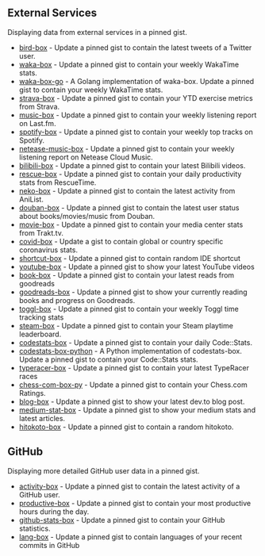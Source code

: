 External Services
-----------------

Displaying data from external services in a pinned gist.

-   [bird-box](https://github.com/matchai/bird-box) - Update a pinned gist to contain the latest tweets of a Twitter user.
-   [waka-box](https://github.com/matchai/waka-box) - Update a pinned gist to contain your weekly WakaTime stats.
-   [waka-box-go](https://github.com/YouEclipse/waka-box-go) - A Golang implementation of waka-box. Update a pinned gist to contain your weekly WakaTime stats.
-   [strava-box](https://github.com/JohnPhamous/strava-box) - Update a pinned gist to contain your YTD exercise metrics from Strava.
-   [music-box](https://github.com/jacc/music-box) - Update a pinned gist to contain your weekly listening report on Last.fm.
-   [spotify-box](https://github.com/izayl/spotify-box) - Update a pinned gist to contain your weekly top tracks on Spotify.
-   [netease-music-box](https://github.com/Leecason/netease-music-box) - Update a pinned gist to contain your weekly listening report on Netease Cloud Music.
-   [bilibili-box](https://github.com/KeJunMao/bilibili-box) - Update a pinned gist to contain your latest Bilibili videos.
-   [rescue-box](https://github.com/joshghent/rescue-box) - Update a pinned gist to contain your daily productivity stats from RescueTime.
-   [neko-box](https://github.com/RangerDigital/neko-box) - Update a pinned gist to contain the latest activity from AniList.
-   [douban-box](https://github.com/CodeDaraW/douban-box) - Update a pinned gist to contain the latest user status about books/movies/music from Douban.
-   [movie-box](https://github.com/LuisAlejandro/movie-box) - Update a pinned gist to contain your media center stats from Trakt.tv.
-   [covid-box](https://github.com/puf17640/covid-box) - Update a gist to contain global or country specific coronavirus stats.
-   [shortcut-box](https://github.com/artemnovichkov/shortcut-box) - Update a pinned gist to contain random IDE shortcut
-   [youtube-box](https://github.com/SinaKhalili/youtube-box) - Update a pinned gist to show your latest YouTube videos
-   [book-box](https://github.com/amorriscode/book-box) - Update a pinned gist to contain your latest reads from goodreads
-   [goodreads-box](https://github.com/mdluo/goodreads-box) - Update a pinned gist to show your currently reading books and progress on Goodreads.
-   [toggl-box](https://github.com/tobimori/toggl-box) - Update a pinned gist to contain your weekly Toggl time tracking stats
-   [steam-box](https://github.com/YouEclipse/steam-box) - Update a pinned gist to contain your Steam playtime leaderboard.
-   [codestats-box](https://github.com/Ancientwood/codestats-box) - Update a pinned gist to contain your daily Code::Stats.
-   [codestats-box-python](https://github.com/aksh1618/codestats-box-python) - A Python implementation of codestats-box. Update a pinned gist to contain your Code::Stats stats.
-   [typeracer-box](https://github.com/tobimori/typeracer-box) - Update a pinned gist to contain your latest TypeRacer races
-   [chess-com-box-py](https://github.com/sciencepal/chess-com-box-py) - Update a pinned gist to contain your Chess.com Ratings.
-   [blog-box](https://github.com/Aveek-Saha/blog-box) - Update a pinned gist to show your latest dev.to blog post.
-   [medium-stat-box](https://github.com/kylemocode/medium-stat-box) - Update a pinned gist to show your medium stats and latest articles.
-   [hitokoto-box](https://github.com/greenhandatsjtu/hitokoto-box) - Update a pinned gist to contain a random hitokoto.

GitHub
------

Displaying more detailed GitHub user data in a pinned gist.

-   [activity-box](https://github.com/JasonEtco/activity-box) - Update a pinned gist to contain the latest activity of a GitHub user.
-   [productive-box](https://github.com/maxam2017/productive-box) - Update a pinned gist to contain your most productive hours during the day.
-   [github-stats-box](https://github.com/bokub/github-stats-box) - Update a pinned gist to contain your GitHub statistics.
-   [lang-box](https://github.com/inokawa/lang-box) - Update a pinned gist to contain languages of your recent commits in GitHub
